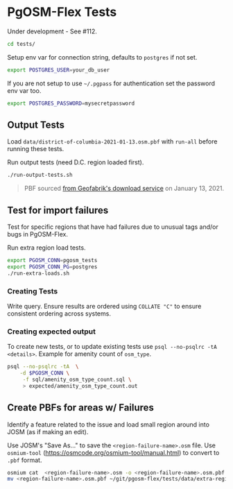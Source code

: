 # PgOSM-Flex Tests


Under development - See #112.


```bash
cd tests/
```

Setup env var for connection string, defaults to `postgres` if not set.

```bash
export POSTGRES_USER=your_db_user
```

If you are not setup to use `~/.pgpass` for authentication set
the password env var too.

```bash
export POSTGRES_PASSWORD=mysecretpassword
```


## Output Tests

Load `data/district-of-columbia-2021-01-13.osm.pbf` with `run-all`
before running these tests.


Run output tests (need D.C. region loaded first).

```bash
./run-output-tests.sh
```


> PBF sourced [from Geofabrik's download service](https://download.geofabrik.de/) on January 13, 2021.


## Test for import failures

Test for specific regions that have had failures due to unusual
tags and/or bugs in PgOSM-Flex.


Run extra region load tests.



```bash
export PGOSM_CONN=pgosm_tests
export PGOSM_CONN_PG=postgres
./run-extra-loads.sh
```


### Creating Tests

Write query. Ensure results are ordered using `COLLATE "C"` to ensure consistent ordering across
systems.


### Creating expected output


To create new tests, or to update existing tests use `psql --no-psqlrc -tA <details>`.
Example for amenity count of `osm_type`.

```bash
psql --no-psqlrc -tA  \
    -d $PGOSM_CONN \
     -f sql/amenity_osm_type_count.sql \
     > expected/amenity_osm_type_count.out
```



## Create PBFs for areas w/ Failures

Identify a feature related to the issue and load small region around
into JOSM (as if making an edit).

Use JOSM's "Save As..." to save the `<region-failure-name>.osm` file.
Use `osmium-tool` (https://osmcode.org/osmium-tool/manual.html)
to convert to `.pbf` format.

```bash
osmium cat  <region-failure-name>.osm -o <region-failure-name>.osm.pbf
mv <region-failure-name>.osm.pbf ~/git/pgosm-flex/tests/data/extra-regions/
``` 





